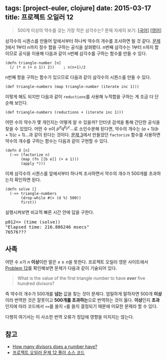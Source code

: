 tags: [project-euler, clojure]
date: 2015-03-17
title: 프로젝트 오일러 12
---
> 500개 이상의 약수를 갖는 가장 작은 삼각수는?
> 문제 자세히 보기: [[국어]](http://euler.synap.co.kr/prob_detail.php?id=12) [[영어]](https://projecteuler.net/problem=12)

삼각수의 시퀀스를 만들어 앞에서부터 하나씩 약수의 개수를 조사하면 될 것 같다. [문제 1](/2015/01/01/project-euler-001/)에서 1부터 n까지 정수 합을 구하는 공식을 살펴봤다. n번째 삼각수는 1부터 n까지 합이므로 공식을 이용해 다음과 같이 n번째 삼각수를 구하는 함수를 만들 수 있다.<!--more-->

```
(defn triangle-number [n]
  (/ (* n (+ n 1)) 2))    ; n(n+1)/2
```

n번째 항을 구하는 함수가 있으므로 다음과 같이 삼각수의 시퀀스를 만들 수 있다.

```
(def triangle-numbers (map triangle-number (iterate inc 1)))
```

이렇게 해도 되지만 다음과 같이 `reductions`를 사용해 누적합을 구하는 게 조금 더 단순해 보인다.

```
(def triangle-numbers (reductions + (iterate inc 1)))
```

어떤 수의 약수가 몇 개인지는 어떻게 알 수 있을까? 인터넷 검색을 통해 간단한 공식을 찾을 수 있었다. 어떤 수 n이 $p^a q^b r^c...$로 소인수분해 된다면, 약수의 개수는 $(a+1)(b+1)(c+1)...$과 같이 된다는 것이다. [문제 3](/2015/01/11/project-euler-003/)에서 만들었던 `factorize` 함수를 사용하면 약수의 개수를 구하는 함수는 다음과 같이 구현할 수 있다.

```
(defn d [n]
  (->> (factorize n)
       (map (fn [[b e]] (+ e 1)))
       (apply *)))
```

이제 삼각수의 시퀀스를 앞에서부터 하나씩 조사하면서 약수의 개수가 500개를 초과하는지 확인하면 된다.

```
(defn solve []
  (->> triangle-numbers
       (drop-while #(< (d %) 500))
       first))
```

실행시켜보면 비교적 빠른 시간 안에 답을 구한다.

<pre class="console">
p012=> (time (solve))
"Elapsed time: 216.886246 msecs"
76576???
</pre>

## 사족
어떤 수 $x$가 $n$ **이상**이란 말은 $x \ge n$을 뜻한다. 프로젝트 오일러 영문 사이트에서 [Problem 12](https://projecteuler.net/problem=12)를 확인해보면 문제가 다음과 같이 기술되어 있다.

> What is the value of the first triangle number to have ***over*** five hundred divisors?

즉 약수의 개수가 500개를 **넘는** 값을 찾는 것이 문제다. 엄밀하게 말하자면 500개 **이상**이라 번역한 것은 잘못이고 **500개를 초과하는**으로 번역하는 것이 옳다. **이상**인지 **초과**인지에 따라 코드에서 `<=`를 쓸지 `<`를 쓸지 결정되기 때문에 미묘한 문제라 할 수 있다.

다행히 여기서는 이 사소한 번역 오류가 정답에 영향을 미치지는 않는다.

## 참고
* [How many divisors does a number have?](http://mathschallenge.net/library/number/number_of_divisors)
* [프로젝트 오일러 문제 12 풀이 소스 코드](https://github.com/ntalbs/euler/blob/master/src/p012.clj)
